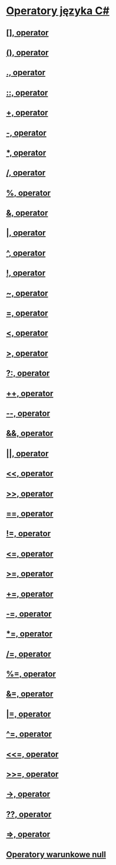 # [Operatory języka C#](index.md)
## [[], operator](index-operator.md)
## [(), operator](invocation-operator.md)
## [., operator](member-access-operator.md)
## [::, operator](namespace-alias-qualifer.md)
## [+, operator](addition-operator.md)
## [-, operator](subtraction-operator.md)
## [*, operator](multiplication-operator.md)
## [/, operator](division-operator.md)
## [%, operator](modulus-operator.md)
## [&, operator](and-operator.md)
## [|, operator](or-operator.md)
## [^, operator](xor-operator.md)
## [!, operator](logical-negation-operator.md)
## [~, operator](bitwise-complement-operator.md)
## [=, operator](assignment-operator.md)
## [<, operator](less-than-operator.md)
## [>, operator](greater-than-operator.md)
## [?:, operator](conditional-operator.md)
## [++, operator](increment-operator.md)
## [--, operator](decrement-operator.md)
## [&&, operator](conditional-and-operator.md)
## [||, operator](conditional-or-operator.md)
## [<<, operator](left-shift-operator.md)
## [>>, operator](right-shift-operator.md)
## [==, operator](equality-comparison-operator.md)
## [!=, operator](not-equal-operator.md)
## [<=, operator](less-than-equal-operator.md)
## [>=, operator](greater-than-equal-operator.md)
## [+=, operator](addition-assignment-operator.md)
## [-=, operator](subtraction-assignment-operator.md)
## [*=, operator](multiplication-assignment-operator.md)
## [/=, operator](division-assignment-operator.md)
## [%=, operator](modulus-assignment-operator.md)
## [&=, operator](and-assignment-operator.md)
## [|=, operator](or-assignment-operator.md)
## [^=, operator](xor-assignment-operator.md)
## [<<=, operator](left-shift-assignment-operator.md)
## [>>=, operator](right-shift-assignment-operator.md)
## [->, operator](dereference-operator.md)
## [??, operator](null-conditional-operator.md)
## [=>, operator](lambda-operator.md)
## [Operatory warunkowe null](null-conditional-operators.md)
